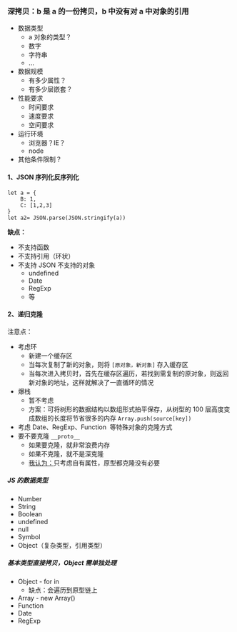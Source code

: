### 深拷贝：b 是 a 的一份拷贝，b 中没有对 a 中对象的引用

- 数据类型
  - a 对象的类型？
  - 数字
  - 字符串
  - ...
- 数据规模
  - 有多少属性？
  - 有多少层嵌套？
- 性能要求
  - 时间要求
  - 速度要求
  - 空间要求
- 运行环境
  - 浏览器？IE？
  - node
- 其他条件限制？

#### 1、JSON 序列化反序列化

```
let a = {
    B: 1,
    C: [1,2,3]
}
let a2= JSON.parse(JSON.stringify(a))
```

**缺点：**

- 不支持函数
- 不支持引用（环状）
- 不支持 JSON 不支持的对象
  - undefined
  - Date
  - RegExp
  - 等

#### 2、递归克隆

注意点：

- 考虑环
  - 新建一个缓存区
  - 当每次复制了新的对象，则将 `[原对象，新对象]` 存入缓存区
  - 当每次进入拷贝时，首先在缓存区遍历，若找到需复制的原对象，则返回新对象的地址，这样就解决了一直循环的情况
- 爆栈
  - 暂不考虑
  - 方案：可将树形的数据结构以数组形式拍平保存，从树型的 100 层高度变成数组的长度将节省很多的内存 `Array.push(source[key])`
- 考虑 Date、RegExp、Function  等特殊对象的克隆方式
- 要不要克隆 `__proto__`
  - 如果要克隆，就非常浪费内存
  - 如果不克隆，就不是深克隆
  - <u>我认为：</u>只考虑自有属性，原型都克隆没有必要

##### JS 的数据类型

- Number
- String
- Boolean
- undefined
- null
- Symbol
- Object（复杂类型，引用类型）

##### 基本类型直接拷贝，Object 需单独处理

- Object - for in
  - 缺点：会遍历到原型链上
- Array - new Array()
- Function
- Date
- RegExp
